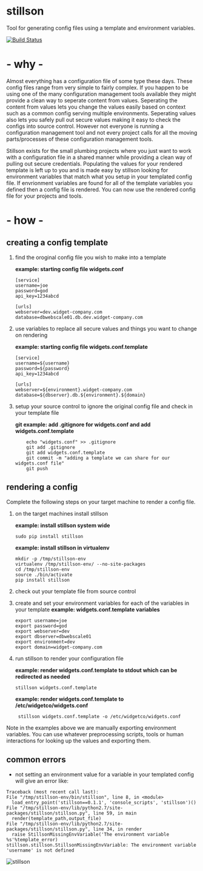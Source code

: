 stillson
========

Tool for generating config files using a template and environment variables.

[![Build Status](https://travis-ci.org/mortardata/stillson.png?branch=master)](https://travis-ci.org/mortardata/stillson)


# - why - #
Almost everything has a configuration file of some type these days. These config files range from very simple to fairly complex. If you happen to be using one of the many configuration management tools available they might provide a clean way to seperate content from values. Seperating the content from values lets you change the values easily based on context such as a common config serving multiple environments. Seperating values also lets you safely pull out secure values making it easy to check the configs into source control. However not everyone is running a configuration management tool and not every project calls for all the moving parts/processes of these configuration management tools. 

Stillson exists for the small plumbing projects where you just want to work with a configuration file in a shared manner while providing a clean way of pulling out secure credentials. Populating the values for your rendered template is left up to you and is made easy by stillson looking for environment variables that match what you setup in your templated config file. If envrionment variables are found for all of the template variables you defined then a config file is rendered. You can now use the rendered config file for your projects and tools.

# - how - #
## creating a config template ##
1. find the oroginal config file you wish to make into a template
    
    **example: starting config file widgets.conf**
    
    ```
    [service]
    username=joe
    password=god
    api_key=1234abcd
    
    [urls]
    webserver=dev.widget-company.com
    database=dbwebscale01.db.dev.widget-company.com
    ```
 
1. use variables to replace all secure values and things you want to change on rendering

    **example: starting config file widgets.conf.template**
    
    ```
    [service]
    username=${username}
    password=${password}
    api_key=1234abcd
    
    [urls]
    webserver=${environment}.widget-company.com
    database=${dbserver}.db.${environment}.${domain}
    ```  
1. setup your source control to ignore the original config file and check in your template file 
 
    **git example: add .gitignore for widgets.conf and add widgets.conf.template**
    
    ```
        echo "widgets.conf" >> .gitignore
        git add .gitignore
        git add widgets.conf.template
        git commit -m "adding a template we can share for our widgets.conf file"
        git push

    ```
 
## rendering a config ##
Complete the following steps on your target machine to render a config file.
 
 1. on the target machines install stillson
  
     **example: install stillson system wide**
 
    ```sudo pip install stillson```
    
     **example: install stillson in virtualenv**
 
    ```
    mkdir -p /tmp/stillson-env
    virtualenv /tmp/stillson-env/ --no-site-packages
    cd /tmp/stillson-env
    source ./bin/activate
    pip install stillson
    ```
    
1. check out your template file from source control
1. create and set your environment variables for each of the variables in your template
  **example: widgets.conf.template variables**
    
    ```
    export username=joe
    export password=god
    export webserver=dev
    export dbserver=dbwebscale01
    export environment=dev
    export domain=widget-company.com
     ```
1. run stillson to render your configuration file
 
    **example: render widgets.conf.template to stdout which can be redirected as needed**
 
    ``` stillson widgets.conf.template ```
    
    **example: render widgets.conf.template to /etc/widgetco/widgets.conf**
 
    ``` stillson widgets.conf.template -o /etc/widgetco/widgets.conf```
    

Note in the examples above we are manually exporting environment variables. You can use whatever preprocessing scripts, tools or human interactions for looking up the values and exporting them. 

## common errors ##

  * not setting an environment value for a variable in your templated config will give an error like:
  
  ```
  Traceback (most recent call last):
  File "/tmp/stillson-env/bin/stillson", line 8, in <module>
    load_entry_point('stillson==0.1.1', 'console_scripts', 'stillson')()
  File "/tmp/stillson-env/lib/python2.7/site-packages/stillson/stillson.py", line 59, in main
    render(template_path,output_file)
  File "/tmp/stillson-env/lib/python2.7/site-packages/stillson/stillson.py", line 34, in render
    raise StillsonMissingEnvVariable('The environment variable %s'%template_error)
stillson.stillson.StillsonMissingEnvVariable: The environment variable 'username' is not defined
  ``` 


![stillson](http://1.bp.blogspot.com/_AvVpqOzoWTg/S9pBbn9mRzI/AAAAAAAAAEo/o776hC6OBRc/s1600/pipewrench_00.jpg)


